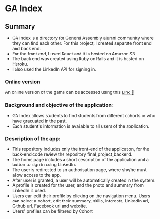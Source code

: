 # GA Index

## Summary
- GA Index is a directory for General Assembly alumni community where they can find each other. For this project, I created separate front end and back end.
- For the front end, I used React and it is hosted on Amazon S3.
- The back end was created using Ruby on Rails and it is hosted on Heroku.
- I also used the LinkedIn API for signing in.


### Online version
An online version of the game can be accessed using this  [Link  :link:](http://www.gaindex.online/)


### Background and objective of the application:
- GA Index allows students to find students from different cohorts or who have graduated in the past.
- Each student's information is available to all users of the application.     

### Description of the app:
* This repository includes only the front-end of the application, for the back-end code review the repository final_project_backend.
* The home page includes a short description of the application and a button to sign in using LinkedIn.
* The user is redirected to an authorisation page, where she/he must allow access to the app.
* After user is granted, a user will be automatically created in the system.
* A profile is created for the user, and the photo and summary from LinkedIn is used.
* Users can edit their profile by clicking on the navigation menu. Users can select a cohort, edit their summary, skills, interests, LinkedIn url, Github url, Facebook url and website.
* Users' profiles can be filtered by Cohort
